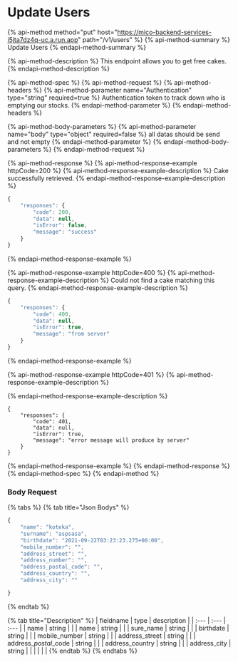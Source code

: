 # Update Users

{% api-method method="put" host="https://mico-backend-services-i5jta7dz4q-uc.a.run.app" path="/v1/users" %}
{% api-method-summary %}
Update Users
{% endapi-method-summary %}

{% api-method-description %}
This endpoint allows you to get free cakes.
{% endapi-method-description %}

{% api-method-spec %}
{% api-method-request %}
{% api-method-headers %}
{% api-method-parameter name="Authentication" type="string" required=true %}
Authentication token to track down who is emptying our stocks.
{% endapi-method-parameter %}
{% endapi-method-headers %}

{% api-method-body-parameters %}
{% api-method-parameter name="body" type="object" required=false %}
all datas should be send and not empty
{% endapi-method-parameter %}
{% endapi-method-body-parameters %}
{% endapi-method-request %}

{% api-method-response %}
{% api-method-response-example httpCode=200 %}
{% api-method-response-example-description %}
Cake successfully retrieved.
{% endapi-method-response-example-description %}

```javascript
{
    "responses": {
        "code": 200,
        "data": null,
        "isError": false,
        "message": "success"
    }
}
```
{% endapi-method-response-example %}

{% api-method-response-example httpCode=400 %}
{% api-method-response-example-description %}
Could not find a cake matching this query.
{% endapi-method-response-example-description %}

```javascript
{
    "responses": {
        "code": 400,
        "data": null,
        "isError": true,
        "message": "from server"
    }
}
```
{% endapi-method-response-example %}

{% api-method-response-example httpCode=401 %}
{% api-method-response-example-description %}

{% endapi-method-response-example-description %}

```
{
    "responses": {
        "code": 401,
        "data": null,
        "isError": true,
        "message": "error message will produce by server"
    }
}
```
{% endapi-method-response-example %}
{% endapi-method-response %}
{% endapi-method-spec %}
{% endapi-method %}

### Body Request

{% tabs %}
{% tab title="Json Bodys" %}
```javascript
{
    "name": "koteka",
    "surname": "aspsasa",
    "birthdate": "2021-09-22T03:23:23.275+00:00",
    "mobile_number": "",
    "address_street": "",
    "address_number": "",
    "address_postal_code": "",
    "address_country": "",
    "address_city": ""

}
```
{% endtab %}

{% tab title="Description" %}
| fieldname | type | description |
| :--- | :--- | :--- |
| name | string |  |
| name | string |  |
| sure\_name | string |  |
| birthdate | string |  |
| mobile\_number | string |  |
| address\_street | string |  |
| address\__postal_\_code | string |  |
| address\_country | string |  |
| address\_city | string |  |
|  |  |  |
{% endtab %}
{% endtabs %}

